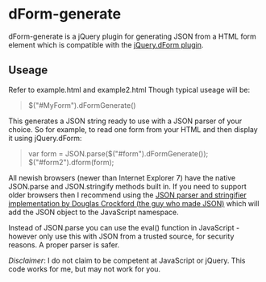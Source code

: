 dForm-generate
==============
dForm-generate is a jQuery plugin for generating JSON from a HTML form element which is compatible with the [jQuery.dForm plugin](https://github.com/daffl/jquery.dform).

Useage
------
Refer to example.html and example2.html
Though typical useage will be: 
> $("#MyForm").dFormGenerate()

This generates a JSON string ready to use with a JSON parser of your choice.
So for example, to read one form from your HTML and then display it using jQuery.dForm:

> var form = JSON.parse($("#form").dFormGenerate());
> $("#form2").dform(form);

All newish browsers (newer than Internet Explorer 7) have the native JSON.parse and JSON.stringify methods built in. If you need to support older browsers then I recommend using the [JSON parser and stringifier implementation by Douglas Crockford (the guy who made JSON)](https://github.com/douglascrockford/JSON-js) which will add the JSON object to the JavaScript namespace.

Instead of JSON.parse you can use the eval() function in JavaScript - however only use this with JSON from a trusted source, for security reasons. A proper parser is safer.

*Disclaimer*: I do not claim to be competent at JavaScript or jQuery. This code works for me, but may not work for you.
